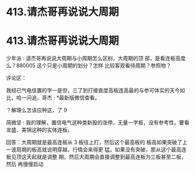 # 413.请杰哥再说说大周期

# 413.请杰哥再说说大周期

少年派 : 请杰哥再说说大周期与小周期怎么区别，大周期的顶 部，是看连板高度么？880005 这个只是小周期的划分？怎样 比较客观看待周期？参照物？

评论区：

我经已气电信置的字一是但，三了到打接直度高板连高最的与参可体实的天今如比，哈一问追，哥杰 : *最新版微信查看。

？解理么怎该应种这，了 9

简微坚 : 我的理解，置信电气这种类新股的涨停，无量一字板，没有参考性。要看龙盛、美锦这种的实体连板。

回答：大周期就是最高连板从 3 板往上打，然后这个最高板的 板高如果突破了上一波周期的板高就说明穿越，行情会来得更 猛。如果没有突破，那从这个最高连板见顶这天起就是调整 期，然后大周期会直接调整到最高连板为三板甚至二板，然后 再慢慢启动